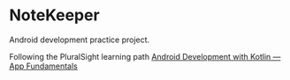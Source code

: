 # NoteKeeper
Android development practice project.

Following the PluralSight learning path [Android Development with Kotlin — App Fundamentals](https://app.pluralsight.com/paths/skill/android-development-with-kotlin-fundamentals)
